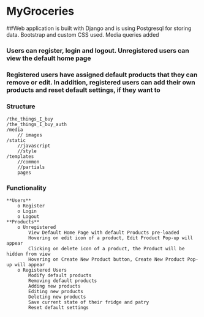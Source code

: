 # MyGroceries
##Web application is built with Django and is using Postgresql for storing data. Bootstrap and custom CSS used. Media queries added 
### Users can register, login and logout. Unregistered users can view the default home page
### Registered users have assigned default products that they can remove or edit. In addition, registered users can add their own products and reset default settings, if they want to
### Structure
    /the_things_I_buy
    /the_things_I_buy_auth
    /media
        // images
    /static
        //javascript
        //style
    /templates
        //common
        //partials
        pages
    
    
### Functionality
    **Users**
        o Register
        o Login
        o Logout
    **Products**
        o Unregistered 
            View Default Home Page with default Products pre-loaded
            Hovering on edit icon of a product, Edit Product Pop-up will appear
            Clicking on delete icon of a product, the Product will be hidden from view
            Hovering on Create New Product button, Create New Product Pop-up will appear
        o Registered Users
            Modify default products
            Removing default products
            Adding new products
            Editing new products
            Deleting new products
            Save current state of their fridge and patry
            Reset default settings
        

            
            

